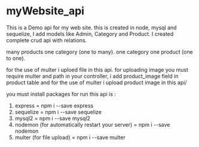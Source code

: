 # myWebsite_api
This is a Demo api for my web site. this is created in node, mysql and sequelize, I add models like Admin, Category and Product. I created complete crud api with relations.

many products one category (one to many).
one category one product (one to one).

for the use of multer i uploed file in this api. for uploading image you must require multer and path in your controller, i add product_image field in product table and for the use of multer i upload product image in this api/

you must install packages for run this api is : 
1. express = npm i --save express
2. sequelize = npm i --save sequelize
3. mysql2 = npm i --save mysql2
4. nodemon (for automatically restart your server) = npm i --save nodemon
5. multer (for file upload) = npm i --save multer
